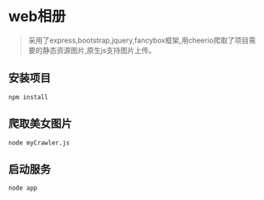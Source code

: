 # web相册 #
> 采用了express,bootstrap,jquery,fancybox框架,用cheerio爬取了项目需要的静态资源图片,原生js支持图片上传。
## 安装项目 ##
    npm install
## 爬取美女图片 ##
    node myCrawler.js
## 启动服务 ##
	node app